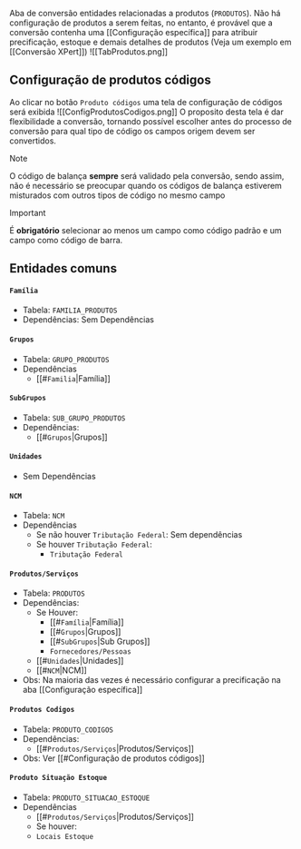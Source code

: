 Aba de conversão entidades relacionadas a produtos (`PRODUTOS`). Não há configuração de produtos a serem feitas, no entanto, é provável que a conversão contenha uma [[Configuração específica]] para atribuir precificação, estoque e demais detalhes de produtos (Veja um exemplo em [[Conversão XPert]])
![[TabProdutos.png]]
## Configuração de produtos códigos
Ao clicar no botão `Produto códigos` uma tela de configuração de códigos será exibida
![[ConfigProdutosCodigos.png]]
 O proposito desta tela é dar flexibilidade a conversão, tornando possível escolher antes do processo de conversão para qual tipo de código os campos origem devem ser convertidos.
 >[!NOTE]
 >O código de balança **sempre** será validado pela conversão, sendo assim, não é necessário se preocupar quando os códigos de balança estiverem misturados com outros tipos de código no mesmo campo
 
 >[!IMPORTANT]
 >É **obrigatório** selecionar ao menos um campo como código padrão e um campo como código de barra.
## Entidades comuns
#### `Família`
 - Tabela: `FAMILIA_PRODUTOS`
 - Dependências: Sem Dependências
#### `Grupos`
- Tabela: `GRUPO_PRODUTOS`
- Dependências
    - [[#`Familia`|Família]]
#### `SubGrupos`
- Tabela: `SUB_GRUPO_PRODUTOS`
- Dependências:
    - [[#`Grupos`|Grupos]]
#### `Unidades`
- Sem Dependências
#### `NCM`
- Tabela: `NCM`
- Dependências
    - Se não houver `Tributação Federal`: Sem dependências
    - Se houver `Tributação Federal`: 
    	- `Tributação Federal`
#### `Produtos/Serviços`
- Tabela: `PRODUTOS`
- Dependências:
    - Se Houver:
    	- [[#`Família`|Família]]
    	- [[#`Grupos`|Grupos]]
    	- [[#`SubGrupos`|Sub Grupos]]
    	- `Fornecedores/Pessoas`
    - [[#`Unidades`|Unidades]]
    - [[#`NCM`|NCM]]
- Obs: Na maioria das vezes é necessário configurar a precificação na aba [[Configuração específica]]
#### `Produtos Codigos`
- Tabela: `PRODUTO_CODIGOS`
- Dependências:
    - [[#`Produtos/Serviços`|Produtos/Serviços]]
- Obs: Ver [[#Configuração de produtos códigos]]
#### `Produto Situação Estoque`
- Tabela: `PRODUTO_SITUACAO_ESTOQUE`
- Dependências
    - [[#`Produtos/Serviços`|Produtos/Serviços]]
    - Se houver:
	- `Locais Estoque`